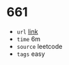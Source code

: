 # 661
- `url` [link](https://leetcode.com/problems/image-smoother/description/?envType=daily-question&envId=2023-12-19)
- `time` 6m
- `source` leetcode
- `tags` easy

